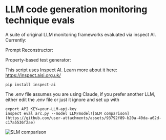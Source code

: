 # LLM code generation monitoring technique evals

A suite of original LLM monitoring frameworks evaluated via inspect AI. 
Currently:

Prompt Reconstructor:

Property-based test generator:

This script uses Inspect AI. Learn more about it here: https://inspect.aisi.org.uk/
```
pip install inspect-ai
```
The .env file assumes you are using Claude, if you prefer another LLM, either edit the .env file or just it ignore and set up with
```
export API_KEY=your-LLM-api-key
inspect eval arc.py --model LLM/model![SLM comparison](https://github.com/user-attachments/assets/93792f89-b20a-40da-a62d-c17a5536f2ae)

```
![SLM comparison](https://github.com/user-attachments/assets/ad3a5ce6-95d4-4e03-bff1-99b61507ec4c)

